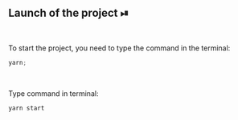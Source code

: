 ## Launch of the project ⏯

<br/>

To start the project, you need to type the command in the terminal:

```javascript
yarn;
```

<br/>

Type command in terminal:

```javascript
yarn start
```

<br/>
